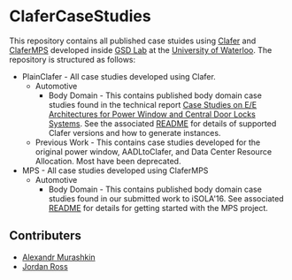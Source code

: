 # ClaferCaseStudies

This repository contains all published case stuides using [Clafer](http://clafer.org) and [ClaferMPS](https://github.com/gsdlab/claferMPS) developed inside [GSD Lab](http://gsd.uwaterloo.ca/) at the [University of Waterloo](http://uwaterloo.ca). The repository is structured as follows:
* PlainClafer - All case studies developed using Clafer.
  * Automotive 
    * Body Domain - This contains published body domain case studies found in the technical report [Case Studies on E/E Architectures for Power Window and Central Door Locks Systems](http://gsd.uwaterloo.ca/publications/view/667). See the associated [README]() for details of supported Clafer versions and how to generate instances.
  * Previous Work - This contains case studies developed for the original power window, AADLtoClafer, and Data Center Resource Allocation. Most have been deprecated.
* MPS - All case studies developed using ClaferMPS
  * Automotive
    * Body Domain - This contains published body domain case studies found in our submitted work to iSOLA'16. See associated [README]() for details for getting started with the MPS project.

Contributers
------------
* [Alexandr Murashkin](http://gsd.uwaterloo.ca/amurashk)
* [Jordan Ross](http://gsd.uwaterloo.ca/j25ross)
